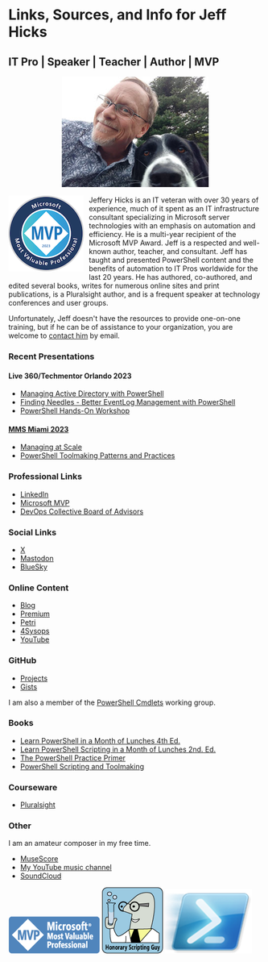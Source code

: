 # Links, Sources, and Info for Jeff Hicks

## IT Pro | Speaker | Teacher | Author | MVP

<p align= "center">
<img src='images/IMG_20180512_183611539.jpg' alt="Jeff Hicks"/>
</p>

<img src='images/2023-microsoft-most-valuable-professional-mvp-150x150.png' style="float:left;padding:0px 10px 5px 0px"/> Jeffery Hicks is an IT veteran with over 30 years of experience, much of it spent as an IT infrastructure consultant specializing in Microsoft server technologies with an emphasis on automation and efficiency. He is a multi-year recipient of the Microsoft MVP Award. Jeff is a respected and well-known author, teacher, and consultant. Jeff has taught and presented PowerShell content and the benefits of automation to IT Pros worldwide for the last 20 years. He has authored, co-authored, and edited several books, writes for numerous online sites and print publications, is a Pluralsight author, and is a frequent speaker at technology conferences and user groups.

Unfortunately, Jeff doesn't have the resources to provide one-on-one training, but if he can be of assistance to your organization, you are welcome to [contact him](mailto:jhicks@jdhitsolutions.com?Subject=Hello) by email.

### Recent Presentations

#### Live 360/Techmentor Orlando 2023
- [Managing Active Directory with PowerShell](https://github.com/jdhitsolutions/Techmentor2023-ManagingAD)
- [Finding Needles - Better EventLog Management with PowerShell](https://github.com/jdhitsolutions/Techmentor2023-EventLogMgmt)
- [PowerShell Hands-On Workshop](https://github.com/jdhitsolutions/Techmentor2023-PowerShellHOL)

#### [MMS Miami 2023](https://github.com/jdhitsolutions/MMSMiami-2023)

- [Managing at Scale](https://github.com/jdhitsolutions/MMSMiami-2023/tree/main/ManagingAtScale)
- [PowerShell Toolmaking Patterns and Practices](https://github.com/jdhitsolutions/MMSMiami-2023/tree/main/PSToolMakingPatterns)

### Professional Links

- [LinkedIn](https://www.linkedin.com/in/jefferyhicks/)
- [Microsoft MVP](https://mvp.microsoft.com/en-us/PublicProfile/4000314)
- [DevOps Collective Board of Advisors](https://devopscollective.org/about/)

### Social Links

- [X](https://twitter.com/jeffhicks)
- <a rel="me" href="https://techhub.social/@JeffHicks">Mastodon</a>
- [BlueSky](https://staging.bsky.app/profile/jeffhicks.bsky.social)

### Online Content

- [Blog](https://jdhitsolutions.com/blog)
- [Premium](https://jeffhicks.substack.com)
- [Petri](https://petri.com/author/jeff-hicks/)
- [4Sysops](https://4sysops.com/members/jeffery-hicks/)
- [YouTube](https://www.youtube.com/channel/UC-UCPvmrflWlgHUuT16hr3w)

### GitHub

- [Projects](https://github.com/jdhitsolutions)
- [Gists](https://gist.github.com/jdhitsolutions)

I am also a member of the [PowerShell Cmdlets](https://github.com/PowerShell/PowerShell/blob/master/docs/community/working-group-definitions.md#cmdlets-and-modules) working group.

### Books

- [Learn PowerShell in a Month of Lunches 4th Ed.](https://www.manning.com/books/learn-powershell-in-a-month-of-lunches?a_aid=jdhit&chan=code1)
- [Learn PowerShell Scripting in a Month of Lunches 2nd. Ed.](https://www.manning.com/books/learn-powershell-scripting-in-a-month-of-lunches-second-edition?a_aid=jdhit&chan=code1&a_aid=jdhit&chan=code1)
- [The PowerShell Practice Primer](https://leanpub.com/psprimer)
- [PowerShell Scripting and Toolmaking](https://leanpub.com/powershell-scripting-toolmaking/)

### Courseware

- [Pluralsight](https://pluralsight.pxf.io/qbR6n)

### Other

I am an amateur composer in my free time.

- [MuseScore](https://musescore.com/user/26698536)
- [My YouTube music channel](https://www.youtube.com/channel/UCQgbzJeDQm3zvuHz13UMwZA)
- [SoundCloud](https://soundcloud.com/jhicks61)


![MVP](images/MVP_Horizontal_BlueOnly.png) ![honorary scripting guy](images/Honorary-Scripting-Guy_medium.png) ![PowerShell](images/Windows_PowerShell_icon.png)
